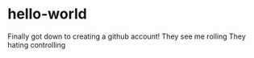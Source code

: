 # hello-world
Finally got down to creating a github account!
They see me rolling
They hating
controlling 
